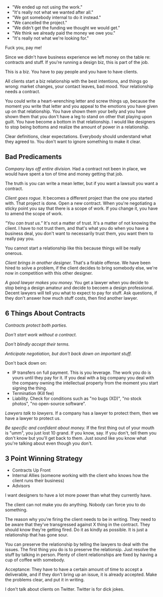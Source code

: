- "We ended up not using the work."
- "It's really not what we wanted after all."
- "We got somebody internal to do it instead."
- "We cancelled the project."
- "We didn't get the funding we thought we would get."
- "We think we already paid the money we owe you."
- "It's really not what we're looking for." 

Fuck you, pay me!

Since we didn't have business experience we left money on the table re: contracts and stuff. If you're running a design biz, this is part of the job.

This is a biz. You have to pay people and you have to have clients.

All clients start a biz relationship with the best intentions, and things go wrong: market changes, your contact leaves, bad mood. Your relationship needs a contract.

You could write a heart-wrenching letter and screw things up, because the moment you write that letter and you appeal to the emotions you have given up on that relationship. You have shown them your belly and you have shown them that you don't have a leg to stand on other that playing upon guilt. You have become a bottom in that relationship. I would like designers to stop being bottoms and realize the amount of power in a relationship.

Clear definitions, clear expectations. Everybody should understand what they agreed to. You don't want to ignore something to make it clear.

## Bad Predicaments

*Company lays off entire division.* Had a contract not been in place, we would have spent a ton of time and money getting that job. 

The truth is you can write a mean letter, but if you want a lawsuit you want a contract.

*Client goes rogue.* It becomes a different project than the one you started with. That project is done. Open a new contract. When you're negotiating a sticky point you say that there is a scope of work. If you change it, you have to amend the scope of work.

*"You can trust us."* It's not a matter of trust. It's a matter of not knowing the client. I have to not trust them, and that's what you do when you have a business deal, you don't want to necessarily trust them, you want them to really pay you.

You cannot start a relationship like this because things will be really onerous. 

*Client brings in another designer.* That's a firable offense. We have been hired to solve a problem, if the client decides to bring somebody else, we're now in competition with this other designer.

*A good lawyer makes you money.* You get a lawyer when you decide to stop being a design amateur and decide to becoem a design professional. Decent lawyers will tell you what to expect to pay for stuff. Ask questions, if they don't answer how much stuff costs, then find another lawyer.

## 6 Things About Contracts

*Contracts protect both parties.*

*Don't start work without a contract.*

*Don't blindly accept their terms.*

*Anticipate negotiation, but don't back down on important stuff.*

Don't back down on:

- IP transfers on full payment. This is you leverage. The work you do is yours until they pay for it. If you deal with a big company you deal with the company owning the intellectual property from the moment you start signing the thing.
- Termination (Kill fee)
- Liability. Check for conditions such as "no bugs (XD)", "no stock photos", "no open-source software".

*Lawyers talk to lawyers.* If a company has a lawyer to protect them, then we have a lawyer to protect us.

*Be specific and confident about money.* If the first thing out of your mouth is "umm", you just lost 10 grand. If you know, say. If you don't, tell them you don't know but you'll get back to them. Just sound like you know what you're talking about even though you don't.

## 3 Point Winning Strategy
- Contracts Up Front
- Internal Allies (someone working with the client who knows how the client runs their business)
- Advisors

I want designers to have a lot more power than what they currently have.

The client can not make you do anything. Nobody can force you to do something.

The reason why you're firing the client needs to be in writing. They need to be aware that they've transgressed against X thing in the contract. They should know they're getting fired. Do it as kindly as possible. It is just a relationship that has gone sour.

You can preserve the relationship by telling the lawyers to deal with the issues. The first thing you do is to preserve the relationsip. Just resolve the stuff by talking in person. Plenty of client relationships are fixed by having a cup of coffee with somebody.

Acceptance: They have to have a certain amount of time to accept a deliverable, and if they don't bring up an issue, it is already accepted. Make the problems clear, and put it in writing.

I don't talk about clients on Twitter. Twitter is for dick jokes.
